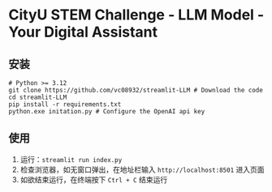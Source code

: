 # CityU STEM Challenge - LLM Model - Your Digital Assistant
## 安装
``` 
# Python >= 3.12
git clone https://github.com/vc08932/streamlit-LLM # Download the code
cd streamlit-LLM 
pip install -r requirements.txt 
python.exe initation.py # Configure the OpenAI api key
```

## 使用
1. 运行：`streamlit run index.py`
2. 检查浏览器，如无窗口弹出，在地址栏输入 `http://localhost:8501` 进入页面
3. 如欲结束运行，在终端按下 `Ctrl + C` 结束运行
   
